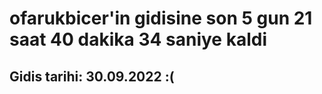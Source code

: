 # ofarukbicer'in gidisine son 5 gun 21 saat 40 dakika 34 saniye kaldi

## Gidis tarihi: 30.09.2022 :(